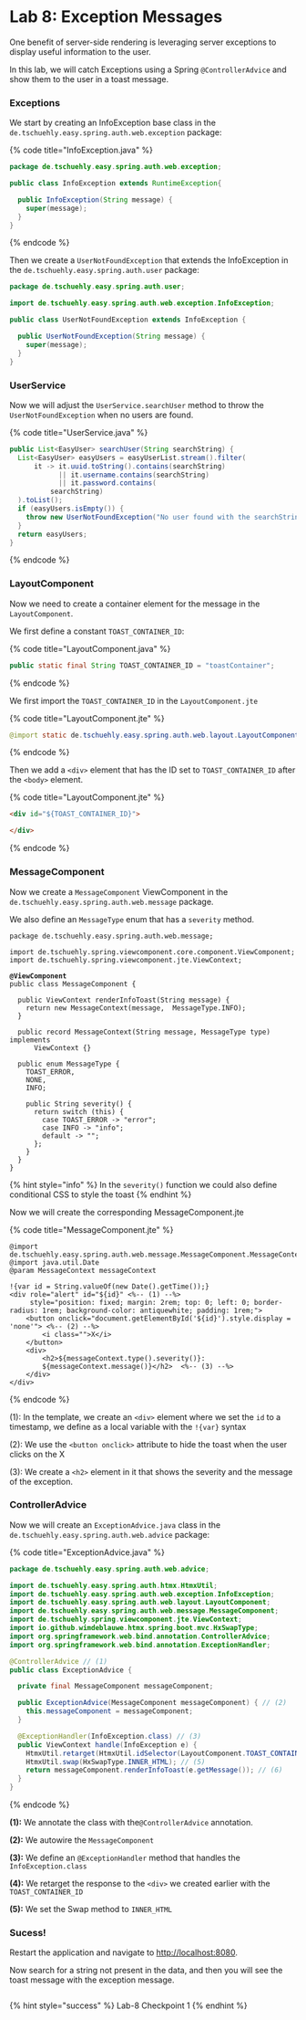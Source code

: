 # Lab 8: Exception Messages

One benefit of server-side rendering is leveraging server exceptions to display useful information to the user.&#x20;

In this lab, we will catch Exceptions using a Spring `@ControllerAdvice` and show them to the user in a toast message.

### Exceptions

We start by creating an InfoException base class in the `de.tschuehly.easy.spring.auth.web.exception` package:

{% code title="InfoException.java" %}
```java
package de.tschuehly.easy.spring.auth.web.exception;

public class InfoException extends RuntimeException{

  public InfoException(String message) {
    super(message);
  }
}
```
{% endcode %}

Then we create a `UserNotFoundException` that extends the InfoException in the `de.tschuehly.easy.spring.auth.user` package:

```java
package de.tschuehly.easy.spring.auth.user;

import de.tschuehly.easy.spring.auth.web.exception.InfoException;

public class UserNotFoundException extends InfoException {

  public UserNotFoundException(String message) {
    super(message);
  }
}
```

### UserService

Now we will adjust the `UserService.searchUser` method to throw the `UserNotFoundException` when no users are found.

{% code title="UserService.java" %}
```java
public List<EasyUser> searchUser(String searchString) {
  List<EasyUser> easyUsers = easyUserList.stream().filter(
      it -> it.uuid.toString().contains(searchString)
            || it.username.contains(searchString)
            || it.password.contains(
          searchString)
  ).toList();
  if (easyUsers.isEmpty()) {
    throw new UserNotFoundException("No user found with the searchString: \"" + searchString + "\"");
  }
  return easyUsers;
}
```
{% endcode %}

### LayoutComponent

Now we need to create a container element for the message in the `LayoutComponent`.

We first define a constant `TOAST_CONTAINER_ID`:

{% code title="LayoutComponent.java" %}
```java
public static final String TOAST_CONTAINER_ID = "toastContainer";
```
{% endcode %}

We first import the `TOAST_CONTAINER_ID` in the `LayoutComponent.jte`

{% code title="LayoutComponent.jte" %}
```java
@import static de.tschuehly.easy.spring.auth.web.layout.LayoutComponent.TOAST_CONTAINER_ID
```
{% endcode %}

Then we add a `<div>` element that has the ID set to `TOAST_CONTAINER_ID` after the `<body>` element.

{% code title="LayoutComponent.jte" %}
```html
<div id="${TOAST_CONTAINER_ID}">

</div>
```
{% endcode %}

### MessageComponent

Now we create a `MessageComponent` ViewComponent in the `de.tschuehly.easy.spring.auth.web.message` package.

We also define an `MessageType` enum that has a `severity` method.

<pre class="language-java" data-title="MessageComponent.java"><code class="lang-java">package de.tschuehly.easy.spring.auth.web.message;

import de.tschuehly.spring.viewcomponent.core.component.ViewComponent;
import de.tschuehly.spring.viewcomponent.jte.ViewContext;

<strong>@ViewComponent
</strong>public class MessageComponent {

  public ViewContext renderInfoToast(String message) {
    return new MessageContext(message,  MessageType.INFO);
  }

  public record MessageContext(String message, MessageType type) implements
      ViewContext {}

  public enum MessageType {
    TOAST_ERROR,
    NONE,
    INFO;

    public String severity() {
      return switch (this) {
        case TOAST_ERROR -> "error";
        case INFO -> "info";
        default -> "";
      };
    }
  }
}
</code></pre>

{% hint style="info" %}
In the `severity()` function we could also define conditional CSS to style the toast
{% endhint %}

Now we will create the corresponding MessageComponent.jte

{% code title="MessageComponent.jte" %}
```
@import de.tschuehly.easy.spring.auth.web.message.MessageComponent.MessageContext
@import java.util.Date
@param MessageContext messageContext

!{var id = String.valueOf(new Date().getTime());}
<div role="alert" id="${id}" <%-- (1) --%>
     style="position: fixed; margin: 2rem; top: 0; left: 0; border-radius: 1rem; background-color: antiquewhite; padding: 1rem;">
    <button onclick="document.getElementById('${id}').style.display = 'none'"> <%-- (2) --%>
        <i class="">X</i>
    </button>
    <div>
        <h2>${messageContext.type().severity()}: 
        ${messageContext.message()}</h2>  <%-- (3) --%>
    </div>
</div>

```
{% endcode %}

(1): In the template, we create an `<div>`  element where we set the `id` to a timestamp, we define as a local variable with the  `!{var}` syntax

(2): We use the `<button onclick>` attribute to hide the toast when the user clicks on the X

(3): We create a `<h2>` element in it that shows the severity and the message of the exception.

### ControllerAdvice

Now we will create an `ExceptionAdvice.java` class in the `de.tschuehly.easy.spring.auth.web.advice` package:

{% code title="ExceptionAdvice.java" %}
```java
package de.tschuehly.easy.spring.auth.web.advice;

import de.tschuehly.easy.spring.auth.htmx.HtmxUtil;
import de.tschuehly.easy.spring.auth.web.exception.InfoException;
import de.tschuehly.easy.spring.auth.web.layout.LayoutComponent;
import de.tschuehly.easy.spring.auth.web.message.MessageComponent;
import de.tschuehly.spring.viewcomponent.jte.ViewContext;
import io.github.wimdeblauwe.htmx.spring.boot.mvc.HxSwapType;
import org.springframework.web.bind.annotation.ControllerAdvice;
import org.springframework.web.bind.annotation.ExceptionHandler;

@ControllerAdvice // (1)
public class ExceptionAdvice {

  private final MessageComponent messageComponent;

  public ExceptionAdvice(MessageComponent messageComponent) { // (2)
    this.messageComponent = messageComponent;
  }

  @ExceptionHandler(InfoException.class) // (3)
  public ViewContext handle(InfoException e) {
    HtmxUtil.retarget(HtmxUtil.idSelector(LayoutComponent.TOAST_CONTAINER_ID)); // (4)
    HtmxUtil.swap(HxSwapType.INNER_HTML); // (5)
    return messageComponent.renderInfoToast(e.getMessage()); // (6)
  }
}

```
{% endcode %}

**(1):** We annotate the class with the`@ControllerAdvice` annotation.

**(2):** We autowire the `MessageComponent`

**(3):** We define an `@ExceptionHandler` method that handles the `InfoException.class`&#x20;

**(4):** We retarget the response to the `<div>` we created earlier with the `TOAST_CONTAINER_ID`

**(5):** We set the Swap method to `INNER_HTML`

### Sucess!

Restart the application and navigate to [http://localhost:8080](http://localhost:8080/).

Now search for a string not present in the data, and then you will see the toast message with the exception message.

<figure><img src="../.gitbook/assets/image (2) (1) (1).png" alt=""><figcaption></figcaption></figure>

{% hint style="success" %}
Lab-8 Checkpoint 1
{% endhint %}
